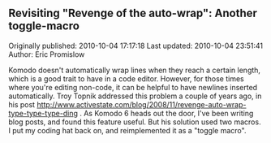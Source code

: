 ## Revisiting "Revenge of the auto-wrap": Another toggle-macro 
Originally published: 2010-10-04 17:17:18 
Last updated: 2010-10-04 23:51:41 
Author: Eric Promislow 
 
Komodo doesn't automatically wrap lines when they reach a certain length, which is a good trait to have in a code editor. However, for those times where you're editing non-code, it can be helpful to have newlines inserted automatically. Troy Topnik addressed this problem a couple of years ago, in his post http://www.activestate.com/blog/2008/11/revenge-auto-wrap-type-type-type-ding . As Komodo 6 heads out the door, I've been writing blog posts, and found this feature useful. But his solution used two macros. I put my coding hat back on, and reimplemented it as a "toggle macro".